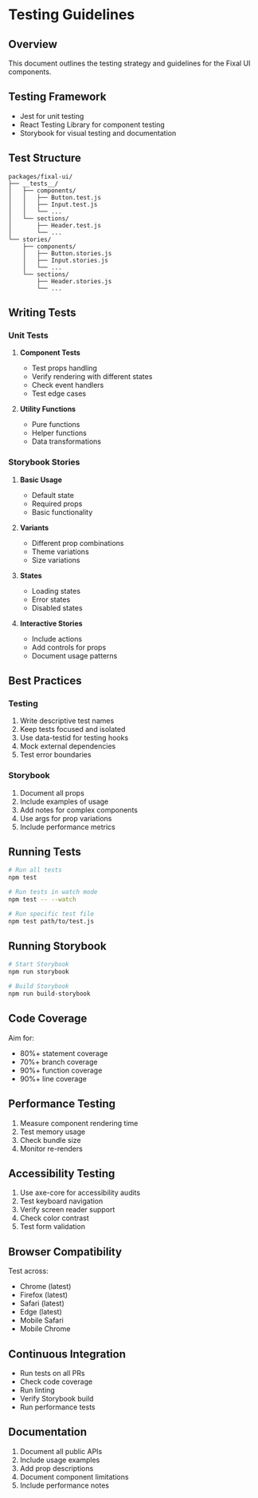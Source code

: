 # Testing Guidelines

## Overview
This document outlines the testing strategy and guidelines for the Fixal UI components.

## Testing Framework
- Jest for unit testing
- React Testing Library for component testing
- Storybook for visual testing and documentation

## Test Structure
```
packages/fixal-ui/
├── __tests__/
│   ├── components/
│   │   ├── Button.test.js
│   │   ├── Input.test.js
│   │   └── ...
│   └── sections/
│       ├── Header.test.js
│       └── ...
└── stories/
    ├── components/
    │   ├── Button.stories.js
    │   ├── Input.stories.js
    │   └── ...
    └── sections/
        ├── Header.stories.js
        └── ...
```

## Writing Tests

### Unit Tests
1. **Component Tests**
   - Test props handling
   - Verify rendering with different states
   - Check event handlers
   - Test edge cases

2. **Utility Functions**
   - Pure functions
   - Helper functions
   - Data transformations

### Storybook Stories
1. **Basic Usage**
   - Default state
   - Required props
   - Basic functionality

2. **Variants**
   - Different prop combinations
   - Theme variations
   - Size variations

3. **States**
   - Loading states
   - Error states
   - Disabled states

4. **Interactive Stories**
   - Include actions
   - Add controls for props
   - Document usage patterns

## Best Practices

### Testing
1. Write descriptive test names
2. Keep tests focused and isolated
3. Use data-testid for testing hooks
4. Mock external dependencies
5. Test error boundaries

### Storybook
1. Document all props
2. Include examples of usage
3. Add notes for complex components
4. Use args for prop variations
5. Include performance metrics

## Running Tests
```bash
# Run all tests
npm test

# Run tests in watch mode
npm test -- --watch

# Run specific test file
npm test path/to/test.js
```

## Running Storybook
```bash
# Start Storybook
npm run storybook

# Build Storybook
npm run build-storybook
```

## Code Coverage
Aim for:
- 80%+ statement coverage
- 70%+ branch coverage
- 90%+ function coverage
- 90%+ line coverage

## Performance Testing
1. Measure component rendering time
2. Test memory usage
3. Check bundle size
4. Monitor re-renders

## Accessibility Testing
1. Use axe-core for accessibility audits
2. Test keyboard navigation
3. Verify screen reader support
4. Check color contrast
5. Test form validation

## Browser Compatibility
Test across:
- Chrome (latest)
- Firefox (latest)
- Safari (latest)
- Edge (latest)
- Mobile Safari
- Mobile Chrome

## Continuous Integration
- Run tests on all PRs
- Check code coverage
- Run linting
- Verify Storybook build
- Run performance tests

## Documentation
1. Document all public APIs
2. Include usage examples
3. Add prop descriptions
4. Document component limitations
5. Include performance notes
